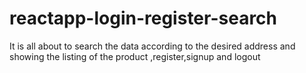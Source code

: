 # reactapp-login-register-search
It is all about to search the data according to the desired address and showing the listing of the product ,register,signup and logout
